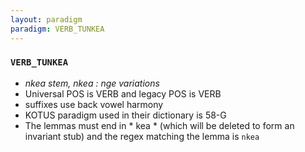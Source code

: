 ```yaml
---
layout: paradigm
paradigm: VERB_TUNKEA
---
```

### ` VERB_TUNKEA `

* _nkea stem, nkea : nge variations_
* Universal POS is VERB and legacy POS is VERB
* suffixes use back vowel harmony
* KOTUS paradigm used in their dictionary is 58-G
* The lemmas must end in * kea * (which will be deleted to form an invariant stub) and the regex matching the lemma is ` nkea `
